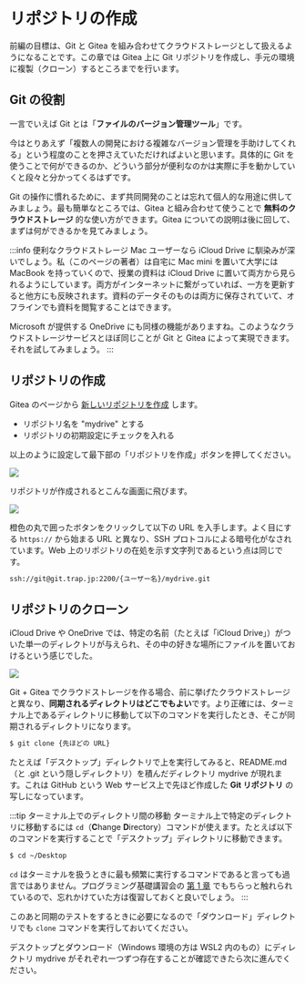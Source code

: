# リポジトリの作成

前編の目標は、Git と Gitea を組み合わせてクラウドストレージとして扱えるようになることです。この章では Gitea 上に Git リポジトリを作成し、手元の環境に複製（クローン）するところまでを行います。

## Git の役割

一言でいえば Git とは「**ファイルのバージョン管理ツール**」です。

今はとりあえず「複数人の開発における複雑なバージョン管理を手助けしてくれる」という程度のことを押さえていただければよいと思います。具体的に Git を使うことで何ができるのか、どういう部分が便利なのかは実際に手を動かしていくと段々と分かってくるはずです。

Git の操作に慣れるために、まず共同開発のことは忘れて個人的な用途に供してみましょう。最も簡単なところでは、Gitea と組み合わせて使うことで **無料のクラウドストレージ** 的な使い方ができます。Gitea についての説明は後に回して、まずは何ができるかを見てみましょう。

:::info 便利なクラウドストレージ
Mac ユーザーなら iCloud Drive に馴染みが深いでしょう。私（このページの著者）は自宅に Mac mini を置いて大学には MacBook を持っていくので、授業の資料は iCloud Drive に置いて両方から見られるようにしています。両方がインターネットに繋がっていれば、一方を更新すると他方にも反映されます。資料のデータそのものは両方に保存されていて、オフラインでも資料を閲覧することはできます。

Microsoft が提供する OneDrive にも同様の機能がありますね。このようなクラウドストレージサービスとほぼ同じことが Git と Gitea によって実現できます。それを試してみましょう。
:::

## リポジトリの作成

Gitea のページから [新しいリポジトリを作成](https://git.trap.jp/repo/create) します。

- リポジトリ名を "mydrive" とする
- リポジトリの初期設定にチェックを入れる

以上のように設定して最下部の「リポジトリを作成」ボタンを押してください。

![](https://md.trap.jp/uploads/upload_56c165c7bbf7b3894e1f42d953dad939.png)

リポジトリが作成されるとこんな画面に飛びます。

![](https://md.trap.jp/uploads/upload_b792362e59da0e3b0632dd4c8d1f022d.png)

橙色の丸で囲ったボタンをクリックして以下の URL を入手します。よく目にする `https://` から始まる URL と異なり、SSH プロトコルによる暗号化がなされています。Web 上のリポジトリの在処を示す文字列であるという点は同じです。

```txt
ssh://git@git.trap.jp:2200/{ユーザー名}/mydrive.git
```

## リポジトリのクローン

iCloud Drive や OneDrive では、特定の名前（たとえば「iCloud Drive」）がついた単一のディレクトリが与えられ、その中の好きな場所にファイルを置いておけるという感じでした。

![](https://md.trap.jp/uploads/upload_463a69fe38aad51ec9417420d5723876.png)


Git + Gitea でクラウドストレージを作る場合、前に挙げたクラウドストレージと異なり、**同期されるディレクトリはどこでもよい**です。より正確には、ターミナル上であるディレクトリに移動して以下のコマンドを実行したとき、そこが同期されるディレクトリになります。

```sh
$ git clone {先ほどの URL}
```

たとえば「デスクトップ」ディレクトリで上を実行してみると、README.md（と .git という隠しディレクトリ）を積んだディレクトリ mydrive が現れます。これは GitHub という Web サービス上で先ほど作成した **Git リポジトリ** の写しになっています。

:::tip ターミナル上でのディレクトリ間の移動
ターミナル上で特定のディレクトリに移動するには `cd`（**C**hange **D**irectory）コマンドが使えます。たとえば以下のコマンドを実行することで「デスクトップ」ディレクトリに移動できます。
```sh
$ cd ~/Desktop
```
`cd` はターミナルを扱うときに最も頻繁に実行するコマンドであると言っても過言ではありません。プログラミング基礎講習会の [第 1 章](https://pg-basic.trap.show/text/chapter-1/terminal.html#_1-2-2-%E4%BD%9C%E6%A5%AD%E7%92%B0%E5%A2%83%E3%81%AE%E4%BD%9C%E6%88%90) でもちらっと触れられているので、忘れかけていた方は復習しておくと良いでしょう。
:::

このあと同期のテストをするときに必要になるので「ダウンロード」ディレクトリでも `clone` コマンドを実行しておいてください。

デスクトップとダウンロード（Windows 環境の方は WSL2 内のもの）にディレクトリ mydrive がそれぞれ一つずつ存在することが確認できたら次に進んでください。